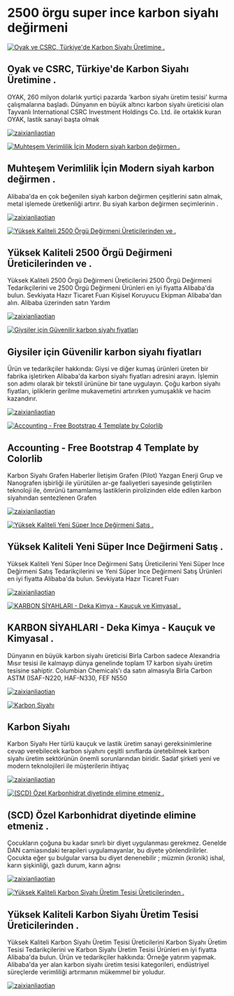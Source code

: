 # 2500 örgu super ince karbon siyahı değirmeni
<a href="https://mnn.zoosnet.net/LR/Chatpre.aspx?id=MNN94995150&p=https://topgrinding.com/" target="_blank">![Oyak ve CSRC, Türkiye'de Karbon Siyahı Üretimine .](https://github.com/technlg/images/blob/main/35.jpg)</a>
## Oyak ve CSRC, Türkiye'de Karbon Siyahı Üretimine .
OYAK, 260 milyon dolarlık yurtiçi pazarda 'karbon siyahı üretim tesisi' kurma çalışmalarına başladı. Dünyanın en büyük altıncı karbon siyahı üreticisi olan Tayvanlı International CSRC Investment Holdings Co. Ltd. ile ortaklık kuran OYAK, lastik sanayi başta olmak 
<a href="https://mnn.zoosnet.net/LR/Chatpre.aspx?id=MNN94995150&p=https://topgrinding.com/" target="_blank"><img src="https://github.com/technlg/images/raw/main/chat11.jpg" alt="zaixianliaotian"/></a><a href="//whatsapp.shibangsoft.com/WhatsApp.php" ><img src="https://github.com/technlg/images/raw/main/chat11.png" alt=""></a>
<a href="https://mnn.zoosnet.net/LR/Chatpre.aspx?id=MNN94995150&p=https://topgrinding.com/" target="_blank">![Muhteşem Verimlilik İçin Modern siyah karbon değirmen .](https://github.com/technlg/images/blob/main/55.jpg)</a>
## Muhteşem Verimlilik İçin Modern siyah karbon değirmen .
Alibaba'da en çok beğenilen siyah karbon değirmen çeşitlerini satın almak, metal işlemede üretkenliği artırır. Bu siyah karbon değirmen seçimlerinin .
<a href="https://mnn.zoosnet.net/LR/Chatpre.aspx?id=MNN94995150&p=https://topgrinding.com/" target="_blank"><img src="https://github.com/technlg/images/raw/main/chat11.jpg" alt="zaixianliaotian"/></a><a href="//whatsapp.shibangsoft.com/WhatsApp.php" ><img src="https://github.com/technlg/images/raw/main/chat11.png" alt=""></a>
<a href="https://mnn.zoosnet.net/LR/Chatpre.aspx?id=MNN94995150&p=https://topgrinding.com/" target="_blank">![Yüksek Kaliteli 2500 Örgü Değirmeni Üreticilerinden ve .](https://github.com/technlg/images/blob/main/11.jpg)</a>
## Yüksek Kaliteli 2500 Örgü Değirmeni Üreticilerinden ve .
Yüksek Kaliteli 2500 Örgü Değirmeni Üreticilerini 2500 Örgü Değirmeni Tedarikçilerini ve 2500 Örgü Değirmeni Ürünleri en iyi fiyatta Alibaba'da bulun. Sevkiyata Hazır Ticaret Fuarı Kişisel Koruyucu Ekipman Alibaba'dan alın. Alibaba üzerinden satın Yardım
<a href="https://mnn.zoosnet.net/LR/Chatpre.aspx?id=MNN94995150&p=https://topgrinding.com/" target="_blank"><img src="https://github.com/technlg/images/raw/main/chat11.jpg" alt="zaixianliaotian"/></a><a href="//whatsapp.shibangsoft.com/WhatsApp.php" ><img src="https://github.com/technlg/images/raw/main/chat11.png" alt=""></a>
<a href="https://mnn.zoosnet.net/LR/Chatpre.aspx?id=MNN94995150&p=https://topgrinding.com/" target="_blank">![Giysiler için Güvenilir karbon siyahı fiyatları](https://github.com/technlg/images/blob/main/17.jpg)</a>
## Giysiler için Güvenilir karbon siyahı fiyatları
Ürün ve tedarikçiler hakkında: Giysi ve diğer kumaş ürünleri üreten bir fabrika işletirken Alibaba'da karbon siyahı fiyatları adresini arayın. İşlemin son adımı olarak bir tekstil ürününe bir tane uygulayın. Çoğu karbon siyahı fiyatları, ipliklerin gerilme mukavemetini artırırken yumuşaklık ve hacim kazandırır.
<a href="https://mnn.zoosnet.net/LR/Chatpre.aspx?id=MNN94995150&p=https://topgrinding.com/" target="_blank"><img src="https://github.com/technlg/images/raw/main/chat11.jpg" alt="zaixianliaotian"/></a><a href="//whatsapp.shibangsoft.com/WhatsApp.php" ><img src="https://github.com/technlg/images/raw/main/chat11.png" alt=""></a>
<a href="https://mnn.zoosnet.net/LR/Chatpre.aspx?id=MNN94995150&p=https://topgrinding.com/" target="_blank">![Accounting - Free Bootstrap 4 Template by Colorlib](https://github.com/technlg/images/blob/main/65.jpg)</a>
## Accounting - Free Bootstrap 4 Template by Colorlib
Karbon Siyahı Grafen Haberler İletişim Grafen (Pilot) Yazgan Enerji Grup ve Nanografen işbirliği ile yürütülen ar-ge faaliyetleri sayesinde geliştirilen teknoloji ile, ömrünü tamamlamış lastiklerin pirolizinden elde edilen karbon siyahından sentezlenen Grafen 
<a href="https://mnn.zoosnet.net/LR/Chatpre.aspx?id=MNN94995150&p=https://topgrinding.com/" target="_blank"><img src="https://github.com/technlg/images/raw/main/chat11.jpg" alt="zaixianliaotian"/></a><a href="//whatsapp.shibangsoft.com/WhatsApp.php" ><img src="https://github.com/technlg/images/raw/main/chat11.png" alt=""></a>
<a href="https://mnn.zoosnet.net/LR/Chatpre.aspx?id=MNN94995150&p=https://topgrinding.com/" target="_blank">![Yüksek Kaliteli Yeni Süper Ince Değirmeni Satış .](https://github.com/technlg/images/blob/main/3.jpg)</a>
## Yüksek Kaliteli Yeni Süper Ince Değirmeni Satış .
Yüksek Kaliteli Yeni Süper Ince Değirmeni Satış Üreticilerini Yeni Süper Ince Değirmeni Satış Tedarikçilerini ve Yeni Süper Ince Değirmeni Satış Ürünleri en iyi fiyatta Alibaba'da bulun. Sevkiyata Hazır Ticaret Fuarı
<a href="https://mnn.zoosnet.net/LR/Chatpre.aspx?id=MNN94995150&p=https://topgrinding.com/" target="_blank"><img src="https://github.com/technlg/images/raw/main/chat11.jpg" alt="zaixianliaotian"/></a><a href="//whatsapp.shibangsoft.com/WhatsApp.php" ><img src="https://github.com/technlg/images/raw/main/chat11.png" alt=""></a>
<a href="https://mnn.zoosnet.net/LR/Chatpre.aspx?id=MNN94995150&p=https://topgrinding.com/" target="_blank">![KARBON SİYAHLARI - Deka Kimya - Kauçuk ve Kimyasal .](https://github.com/technlg/images/blob/main/9.jpg)</a>
## KARBON SİYAHLARI - Deka Kimya - Kauçuk ve Kimyasal .
Dünyanın en büyük karbon siyahı üreticisi Birla Carbon sadece Alexandria Mısır tesisi ile kalmayıp dünya genelinde toplam 17 karbon siyahı üretim tesisine sahiptir. Columbian Chemicals'ı da satın almasıyla Birla Carbon ASTM (ISAF-N220, HAF-N330, FEF N550 
<a href="https://mnn.zoosnet.net/LR/Chatpre.aspx?id=MNN94995150&p=https://topgrinding.com/" target="_blank"><img src="https://github.com/technlg/images/raw/main/chat11.jpg" alt="zaixianliaotian"/></a><a href="//whatsapp.shibangsoft.com/WhatsApp.php" ><img src="https://github.com/technlg/images/raw/main/chat11.png" alt=""></a>
<a href="https://mnn.zoosnet.net/LR/Chatpre.aspx?id=MNN94995150&p=https://topgrinding.com/" target="_blank">![Karbon Siyahı](https://github.com/technlg/images/blob/main/38.jpg)</a>
## Karbon Siyahı
Karbon Siyahı Her türlü kauçuk ve lastik üretim sanayi gereksinimlerine cevap verebilecek karbon siyahını çeşitli sınıflarda üretebilmek karbon siyahı üretim sektörünün önemli sorunlarından biridir. Sadaf şirketi yeni ve modern teknolojileri ile müşterilerin ihtiyaç 
<a href="https://mnn.zoosnet.net/LR/Chatpre.aspx?id=MNN94995150&p=https://topgrinding.com/" target="_blank"><img src="https://github.com/technlg/images/raw/main/chat11.jpg" alt="zaixianliaotian"/></a><a href="//whatsapp.shibangsoft.com/WhatsApp.php" ><img src="https://github.com/technlg/images/raw/main/chat11.png" alt=""></a>
<a href="https://mnn.zoosnet.net/LR/Chatpre.aspx?id=MNN94995150&p=https://topgrinding.com/" target="_blank">![(SCD) Özel Karbonhidrat diyetinde elimine etmeniz .](https://github.com/technlg/images/blob/main/59.jpg)</a>
## (SCD) Özel Karbonhidrat diyetinde elimine etmeniz .
Çocukların çoğuna bu kadar sınırlı bir diyet uygulanması gerekmez. Genelde DAN camiasındaki terapileri uygulamayanlar, bu diyete yönlendirilirler. Çocukta eğer şu bulgular varsa bu diyet denenebilir ; müzmin (kronik) ishal, karın şişkinliği, gazlı durum, karın ağrısı 
<a href="https://mnn.zoosnet.net/LR/Chatpre.aspx?id=MNN94995150&p=https://topgrinding.com/" target="_blank"><img src="https://github.com/technlg/images/raw/main/chat11.jpg" alt="zaixianliaotian"/></a><a href="//whatsapp.shibangsoft.com/WhatsApp.php" ><img src="https://github.com/technlg/images/raw/main/chat11.png" alt=""></a>
<a href="https://mnn.zoosnet.net/LR/Chatpre.aspx?id=MNN94995150&p=https://topgrinding.com/" target="_blank">![Yüksek Kaliteli Karbon Siyahı Üretim Tesisi Üreticilerinden .](https://github.com/technlg/images/blob/main/24.jpg)</a>
## Yüksek Kaliteli Karbon Siyahı Üretim Tesisi Üreticilerinden .
Yüksek Kaliteli Karbon Siyahı Üretim Tesisi Üreticilerini Karbon Siyahı Üretim Tesisi Tedarikçilerini ve Karbon Siyahı Üretim Tesisi Ürünleri en iyi fiyatta Alibaba'da bulun. Ürün ve tedarikçiler hakkında: Örneğe yatırım yapmak. Alibaba'da yer alan karbon siyahı üretim tesisi kategorileri, endüstriyel süreçlerde verimliliği artırmanın mükemmel bir yoludur.
<a href="https://mnn.zoosnet.net/LR/Chatpre.aspx?id=MNN94995150&p=https://topgrinding.com/" target="_blank"><img src="https://github.com/technlg/images/raw/main/chat11.jpg" alt="zaixianliaotian"/></a><a href="//whatsapp.shibangsoft.com/WhatsApp.php" ><img src="https://github.com/technlg/images/raw/main/chat11.png" alt=""></a>
